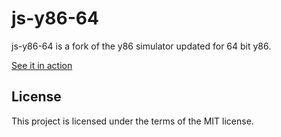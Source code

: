 # js-y86-64

js-y86-64 is a fork of the y86 simulator updated for 64 bit y86.

[See it in action](https://mister-person.github.io/js-y86/)

## License

This project is licensed under the terms of the MIT license.

